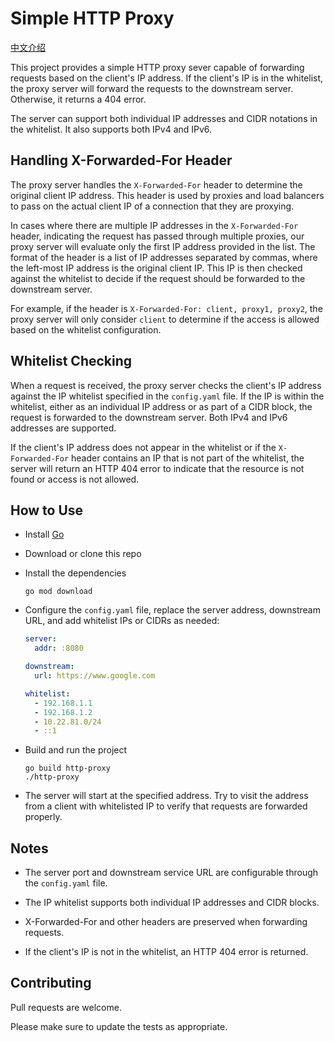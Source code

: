 # Simple HTTP Proxy
[中文介绍](./README_CN.md)

This project provides a simple HTTP proxy sever capable of forwarding requests based on the client's IP address. If the client's IP is in the whitelist, the proxy server will forward the requests to the downstream server. Otherwise, it returns a 404 error.

The server can support both individual IP addresses and CIDR notations in the whitelist. It also supports both IPv4 and IPv6.

## Handling X-Forwarded-For Header

The proxy server handles the `X-Forwarded-For` header to determine the original client IP address. This header is used by proxies and load balancers to pass on the actual client IP of a connection that they are proxying.

In cases where there are multiple IP addresses in the `X-Forwarded-For` header, indicating the request has passed through multiple proxies, our proxy server will evaluate only the first IP address provided in the list. The format of the header is a list of IP addresses separated by commas, where the left-most IP address is the original client IP. This IP is then checked against the whitelist to decide if the request should be forwarded to the downstream server.

For example, if the header is `X-Forwarded-For: client, proxy1, proxy2`, the proxy server will only consider `client` to determine if the access is allowed based on the whitelist configuration.

## Whitelist Checking

When a request is received, the proxy server checks the client's IP address against the IP whitelist specified in the `config.yaml` file. If the IP is within the whitelist, either as an individual IP address or as part of a CIDR block, the request is forwarded to the downstream server. Both IPv4 and IPv6 addresses are supported.

If the client's IP address does not appear in the whitelist or if the `X-Forwarded-For` header contains an IP that is not part of the whitelist, the server will return an HTTP 404 error to indicate that the resource is not found or access is not allowed.

## How to Use

- Install [Go](https://golang.org/doc/install)

- Download or clone this repo

- Install the dependencies

  ```shell
  go mod download
  ```

- Configure the `config.yaml` file, replace the server address, downstream URL, and add whitelist IPs or CIDRs as needed:

  ```yaml
  server:
    addr: :8080

  downstream:
    url: https://www.google.com

  whitelist:
    - 192.168.1.1
    - 192.168.1.2
    - 10.22.81.0/24
    - ::1
  ```

- Build and run the project

  ```shell
  go build http-proxy
  ./http-proxy
  ```

- The server will start at the specified address. Try to visit the address from a client with whitelisted IP to verify that requests are forwarded properly.

## Notes

- The server port and downstream service URL are configurable through the `config.yaml` file.

- The IP whitelist supports both individual IP addresses and CIDR blocks.

- X-Forwarded-For and other headers are preserved when forwarding requests.

- If the client's IP is not in the whitelist, an HTTP 404 error is returned.

## Contributing

Pull requests are welcome.

Please make sure to update the tests as appropriate.